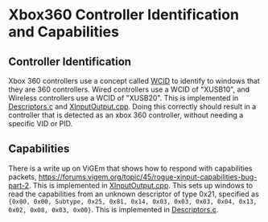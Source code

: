 # Xbox360 Controller Identification and Capabilities
## Controller Identification
Xbox 360 controllers use a concept called [WCID](https://github.com/pbatard/libwdi/wiki/WCID-Devices) to identify to windows that they are 360 controllers. Wired controllers use a WCID of "XUSB10", and Wireless controllers use a WCID of "XUSB20". This is implemented in [Descriptors.c](../src/shared/lufa/Descriptors.c) and [XInputOutput.cpp](../src/shared/controller/output/XInputOutput.cpp). Doing this correctly should result in a controller that is detected as an xbox 360 controller, without needing a specific VID or PID.

## Capabilities
There is a write up on ViGEm that shows how to respond with capabilities packets, https://forums.vigem.org/topic/45/rogue-xinput-capabilities-bug-part-2. This is implemented in [XInputOutput.cpp](../src/shared/controller/output/XInputOutput.cpp). This sets up windows to read the capabilities from an unknown descriptor of type 0x21, specified as `{0x00, 0x00, Subtype, 0x25, 0x81, 0x14, 0x03, 0x03, 0x03, 0x04, 0x13, 0x02, 0x08, 0x03, 0x00}`. This is implemented in [Descriptors.c](../src/shared/lufa/Descriptors.c). 